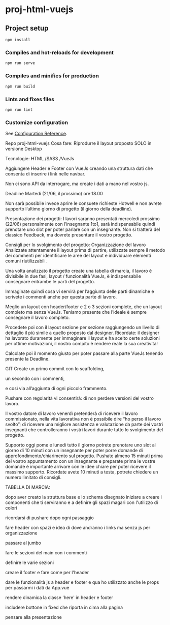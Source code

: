 # proj-html-vuejs

## Project setup
```
npm install
```

### Compiles and hot-reloads for development
```
npm run serve
```

### Compiles and minifies for production
```
npm run build
```

### Lints and fixes files
```
npm run lint
```

### Customize configuration
See [Configuration Reference](https://cli.vuejs.org/config/).

Repo proj-html-vuejs
Cosa fare:
Riprodurre il layout proposto SOLO in versione Desktop

Tecnologie:
HTML
/SASS
/VueJs 

Aggiungere Header e Footer con VueJs creando una struttura dati che consenta di inserire i link nelle navbar.

Non ci sono API da interrogare, ma create i dati a mano nel vostro js.

Deadline
Martedi (21/06, il prossimo) ore 18.00

Non sarà possibile invece aprire le consuete richieste Hotwell e non avrete supporto l’ultimo giorno di progetto (il giorno della deadline).

Presentazione dei progetti:
I lavori saranno presentati mercoledi prossimo (22/06) personalmente con l’insegnante 1to1,
sarà indispensabile quindi prenotare uno slot per poter parlare con un insegnante.
Non si tratterà del classico Feedback, ma dovrete presentare il vostro progetto.

Consigli per lo svolgimento del progetto:
Organizzazione del lavoro
Analizzate attentamente il layout prima di partire, utilizzate sempre il metodo dei commenti per identificare le aree del layout e individuare elementi comuni riutilizzabili.

Una volta analizzato il progetto create una tabella di marcia, il lavoro è divisibile in due fasi, layout / funzionalità VueJs, è indispensabile consegnare entrambe le parti del progetto.

Immaginate quindi cosa vi servirà per l’aggiunta delle parti dinamiche e scrivete i commenti anche per questa parte di lavoro.

Meglio un layout con header/footer e 2 o 3 sezioni complete, che un layout completo ma senza VueJs.
Teniamo presente che l’ideale è sempre consegnare il lavoro completo.

Procedete poi con il layout sezione per sezione raggiungendo un livello di dettaglio il più simile a quello proposto dal designer.
Ricordate: il designer ha lavorato duramente per immaginare il layout e ha scelto certe soluzioni per ottime motivazioni, il nostro compito è rendere reale la sua creatività!

Calcolate poi il momento giusto per poter passare alla parte VueJs tenendo presente la Deadline.

GIT
Create un primo commit con lo scaffolding,

un secondo con i commenti, 

e così via all’aggiunta di ogni piccolo frammento.

Pushare con regolarità vi consentirà:
di non perdere versioni del vostro lavoro.

Il vostro datore di lavoro venerdì pretenderà di ricevere il lavoro commissionato, nella vita lavorativa non è possibile dire “ho perso il lavoro svolto”;
di ricevere una migliore assistenza e valutazione da parte dei vostri insegnanti che controlleranno i vostri lavori durante tutto lo svolgimento del progetto.

Supporto
oggi pome e lunedi tutto il giorno
potrete prenotare uno slot al giorno di 10 minuti con un insegnante per poter porre domande di approfondimento/chiarimento sul progetto.
Pushate almeno 15 minuti prima del vostro appuntamento con un insegnante e preparate prima le vostre domande è importante arrivare con le idee chiare per poter ricevere il massimo supporto.
Ricordate avete 10 minuti a testa, potrete chiedere un numero limitato di consigli.


TABELLA DI MARCIA:

dopo aver creato la struttura base e lo schema disegnato iniziare a creare i componenti che ti serviranno e a definire gli spazi magari con l'utilizzo di colori

ricordarsi di pushare dopo ogni passaggio

fare header con spazi e idea di dove andranno i links ma senza js per organizzazione

passare al jumbo 

fare le sezioni del main con i commenti
 
definire le varie sezioni

creare il footer e fare come per l'header

dare le funzionalità js a header e footer
e qua ho utilizzato anche le props per passarmi 
i dati da App.vue

rendere dinamica la classe 'here' in header e footer

includere bottone in fixed che riporta in cima alla pagina

pensare alla presentazione
